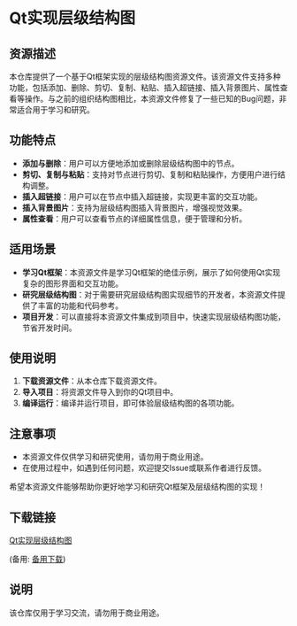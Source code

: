 # Qt实现层级结构图

## 资源描述

本仓库提供了一个基于Qt框架实现的层级结构图资源文件。该资源文件支持多种功能，包括添加、删除、剪切、复制、粘贴、插入超链接、插入背景图片、属性查看等操作。与之前的组织结构图相比，本资源文件修复了一些已知的Bug问题，非常适合用于学习和研究。

## 功能特点

- **添加与删除**：用户可以方便地添加或删除层级结构图中的节点。
- **剪切、复制与粘贴**：支持对节点进行剪切、复制和粘贴操作，方便用户进行结构调整。
- **插入超链接**：用户可以在节点中插入超链接，实现更丰富的交互功能。
- **插入背景图片**：支持为层级结构图插入背景图片，增强视觉效果。
- **属性查看**：用户可以查看节点的详细属性信息，便于管理和分析。

## 适用场景

- **学习Qt框架**：本资源文件是学习Qt框架的绝佳示例，展示了如何使用Qt实现复杂的图形界面和交互功能。
- **研究层级结构图**：对于需要研究层级结构图实现细节的开发者，本资源文件提供了丰富的功能和代码参考。
- **项目开发**：可以直接将本资源文件集成到项目中，快速实现层级结构图功能，节省开发时间。

## 使用说明

1. **下载资源文件**：从本仓库下载资源文件。
2. **导入项目**：将资源文件导入到你的Qt项目中。
3. **编译运行**：编译并运行项目，即可体验层级结构图的各项功能。

## 注意事项

- 本资源文件仅供学习和研究使用，请勿用于商业用途。
- 在使用过程中，如遇到任何问题，欢迎提交Issue或联系作者进行反馈。

希望本资源文件能够帮助你更好地学习和研究Qt框架及层级结构图的实现！

## 下载链接
[Qt实现层级结构图](https://pan.quark.cn/s/ccb149aa0a25) 

(备用: [备用下载](https://pan.baidu.com/s/1CM5Zl3f8un0owbL705D_qg?pwd=sd8h))

## 说明

该仓库仅用于学习交流，请勿用于商业用途。

